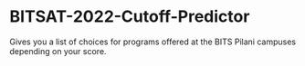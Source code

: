 # BITSAT-2022-Cutoff-Predictor
Gives you a list of choices for programs offered at the BITS Pilani campuses depending on your score.
